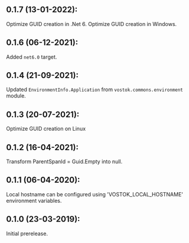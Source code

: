 ## 0.1.7 (13-01-2022):

Optimize GUID creation in .Net 6. Optimize GUID creation in Windows.

## 0.1.6 (06-12-2021):

Added `net6.0` target.

## 0.1.4 (21-09-2021):

Updated `EnvironmentInfo.Application` from `vostok.commons.environment` module.

## 0.1.3 (20-07-2021):

Optimize GUID creation on Linux

## 0.1.2 (16-04-2021):

Transform ParentSpanId = Guid.Empty into null. 

## 0.1.1 (06-04-2020):

Local hostname can be configured using 'VOSTOK_LOCAL_HOSTNAME' environment variables.

## 0.1.0 (23-03-2019): 

Initial prerelease.
